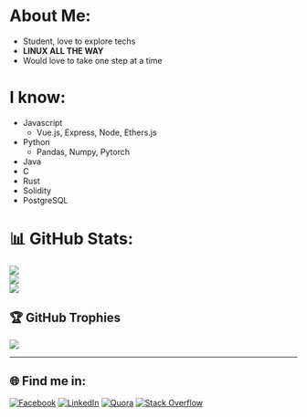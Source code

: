 <!---
Sibgat-Ul/Sibgat-Ul is a ✨ special ✨ repository because its `README.md` (this file) appears on your GitHub profile.
You can click the Preview link to take a look at your changes.
--->
# About Me:
- Student, love to explore techs
- **LINUX ALL THE WAY**
- Would love to take one step at a time

# I know:
- Javascript
  - Vue.js, Express, Node, Ethers.js
- Python
  - Pandas, Numpy, Pytorch
- Java
- C
- Rust
- Solidity
- PostgreSQL
  

# 📊 GitHub Stats:
![](https://github-readme-stats.vercel.app/api?username=Sibgat-Ul&theme=tokyonight&hide_border=false&include_all_commits=true&count_private=true)<br/>
![](https://github-readme-streak-stats.herokuapp.com/?user=Sibgat-Ul&theme=tokyonight&hide_border=false)<br/>
![](https://github-readme-stats.vercel.app/api/top-langs/?username=Sibgat-Ul&theme=tokyonight&hide_border=false&include_all_commits=true&count_private=true&layout=compact)

## 🏆 GitHub Trophies
![](https://github-profile-trophy.vercel.app/?username=Sibgat-Ul&theme=tokyonight&no-frame=true&no-bg=false&margin-w=4)

---

## 🌐 Find me in: 
[![Facebook](https://img.shields.io/badge/Facebook-%231877F2.svg?logo=Facebook&logoColor=white)](https://www.facebook.com/profile.php?id=100006011417933) [![LinkedIn](https://img.shields.io/badge/LinkedIn-%230077B5.svg?logo=linkedin&logoColor=white)](https://www.linkedin.com/in/sibgat-ul-islam-43229b210/) [![Quora](https://img.shields.io/badge/Quora-%23B92B27.svg?logo=Quora&logoColor=white)](https://quora.com/profile/Sibgat-Ul-Islam) [![Stack Overflow](https://img.shields.io/badge/-Stackoverflow-FE7A16?logo=stack-overflow&logoColor=white)](https://www.quora.com/profile/Sibgat-Islam) 

